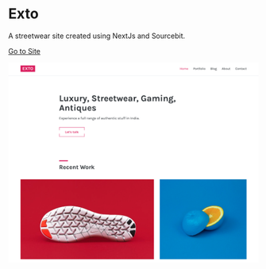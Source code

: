 # Exto
A streetwear site created using NextJs and Sourcebit.

[Go to Site](https://enimsoft.github.io/exto)

![](./screenshots/1.png)

